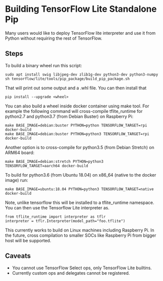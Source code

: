 # Building TensorFlow Lite Standalone Pip

Many users would like to deploy TensorFlow lite interpreter and use it from
Python without requiring the rest of TensorFlow.

## Steps

To build a binary wheel run this script:
```
sudo apt install swig libjpeg-dev zlib1g-dev python3-dev python3-numpy
sh tensorflow/lite/tools/pip_package/build_pip_package.sh
```
That will print out some output and a .whl file. You can then install that
```
pip install --upgrade <wheel>
```

You can also build a wheel inside docker container using make tool. For example
the following command will cross-compile tflite_runtime for python2.7 and
python3.7 (from Debian Buster) on Raspberry Pi:
```
make BASE_IMAGE=debian:buster PYTHON=python TENSORFLOW_TARGET=rpi docker-build
make BASE_IMAGE=debian:buster PYTHON=python3 TENSORFLOW_TARGET=rpi docker-build
```

Another option is to cross-compile for python3.5 (from Debian Stretch) on ARM64
board:
```
make BASE_IMAGE=debian:stretch PYTHON=python3 TENSORFLOW_TARGET=aarch64 docker-build
```

To build for python3.6 (from Ubuntu 18.04) on x86_64 (native to the docker
image) run:
```
make BASE_IMAGE=ubuntu:18.04 PYTHON=python3 TENSORFLOW_TARGET=native docker-build
```

Note, unlike tensorflow this will be installed to a tflite_runtime namespace.
You can then use the Tensorflow Lite interpreter as.
```
from tflite_runtime import interpreter as tflr
interpreter = tflr.Interpreter(model_path="foo.tflite")
```

This currently works to build on Linux machines including Raspberry Pi. In
the future, cross compilation to smaller SOCs like Raspberry Pi from
bigger host will be supported.

## Caveats

* You cannot use TensorFlow Select ops, only TensorFlow Lite builtins.
* Currently custom ops and delegates cannot be registered.

